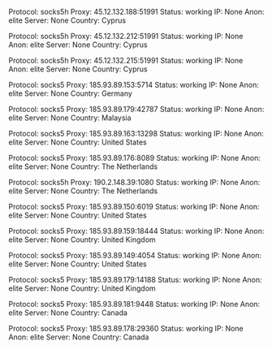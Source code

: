 Protocol: socks5h
Proxy: 45.12.132.188:51991
Status: working
IP: None
Anon: elite
Server: None
Country: Cyprus

Protocol: socks5h
Proxy: 45.12.132.212:51991
Status: working
IP: None
Anon: elite
Server: None
Country: Cyprus

Protocol: socks5h
Proxy: 45.12.132.215:51991
Status: working
IP: None
Anon: elite
Server: None
Country: Cyprus

Protocol: socks5
Proxy: 185.93.89.153:5714
Status: working
IP: None
Anon: elite
Server: None
Country: Germany

Protocol: socks5
Proxy: 185.93.89.179:42787
Status: working
IP: None
Anon: elite
Server: None
Country: Malaysia

Protocol: socks5
Proxy: 185.93.89.163:13298
Status: working
IP: None
Anon: elite
Server: None
Country: United States

Protocol: socks5
Proxy: 185.93.89.176:8089
Status: working
IP: None
Anon: elite
Server: None
Country: The Netherlands

Protocol: socks5h
Proxy: 190.2.148.39:1080
Status: working
IP: None
Anon: elite
Server: None
Country: The Netherlands

Protocol: socks5
Proxy: 185.93.89.150:6019
Status: working
IP: None
Anon: elite
Server: None
Country: United States

Protocol: socks5
Proxy: 185.93.89.159:18444
Status: working
IP: None
Anon: elite
Server: None
Country: United Kingdom

Protocol: socks5
Proxy: 185.93.89.149:4054
Status: working
IP: None
Anon: elite
Server: None
Country: United States

Protocol: socks5
Proxy: 185.93.89.179:14188
Status: working
IP: None
Anon: elite
Server: None
Country: United Kingdom

Protocol: socks5
Proxy: 185.93.89.181:9448
Status: working
IP: None
Anon: elite
Server: None
Country: Canada

Protocol: socks5
Proxy: 185.93.89.178:29360
Status: working
IP: None
Anon: elite
Server: None
Country: Canada


